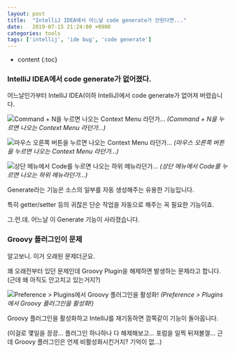 ```yaml
---
layout: post
title:  "IntelliJ IDEA에서 어느날 code generate가 안된다면..."
date:   2019-07-15 21:24:00 +0900
categories: tools
tags: ['intellij', 'ide bug', 'code generate']
---
```


* content
{:toc}

### IntelliJ IDEA에서 code generate가 없어졌다.

어느날인가부터 IntelliJ IDEA(이하 IntelliJ)에서 code generate가 없어져 버렸습니다.

![Command + N을 누르면 나오는 Context Menu 라던가...](/asserts/2019-07-15-intellij_could_not_enbled_code_generate/004.jpg)
*(Command + N을 누르면 나오는 Context Menu 라던가...)*

![마우스 오른쪽 버튼을 누르면 나오는 Context Menu 라던가...](/asserts/2019-07-15-intellij_could_not_enbled_code_generate/002.jpg)
*(마우스 오른쪽 버튼을 누르면 나오는 Context Menu 라던가...)*

![상단 메뉴에서 Code를 누르면 나오는 하위 메뉴라던가...](/asserts/2019-07-15-intellij_could_not_enbled_code_generate/003.jpg)
*(상단 메뉴에서 Code를 누르면 나오는 하위 메뉴라던가...)*

Generate라는 기능은 소스의 일부를 자동 생성해주는 유용한 기능입니다.

특히 getter/setter 등의 귀찮은 단순 작업을 자동으로 해주는 꼭 필요한 기능이죠.

그.런.데. 어느날 이 Generate 기능이 사라졌습니다.

### Groovy 플러그인이 문제

알고보니. 이거 오래된 문제더군요.

꽤 오래전부터 있던 문제인데 Groovy Plugin을 해제하면 발생하는 문제라고 합니다. (근데 왜 아직도 안고치고 있는거지?)

![Preference > Plugins에서 Groovy 플러그인을 활성화!](/asserts/2019-07-15-intellij_could_not_enbled_code_generate/001.jpg)
*(Preference > Plugins에서 Groovy 플러그인을 활성화!)*

Groovy 플러그인을 활성화하고 IntelliJ를 재기동하면 깜쪽같이 기능이 돌아옵니다.

(이걸로 몇일을 끙끙... 플러그인 하나하나 다 해제해보고... 포럼을 일찍 뒤져볼껄... 근데 Groovy 플러그인은 언제 비활성화시킨거지? 기억이 없...)